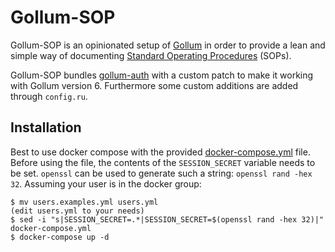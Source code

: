 # Gollum-SOP

Gollum-SOP is an opinionated setup of [Gollum](https://github.com/gollum/gollum) in order
to provide a lean and simple way of documenting [Standard Operating Procedures](https://en.wikipedia.org/wiki/Standard_operating_procedure) (SOPs).

Gollum-SOP bundles [gollum-auth](https://github.com/bjoernalbers/gollum-auth) with a custom
patch to make it working with Gollum version 6. Furthermore some custom additions are
added through `config.ru`.

## Installation

Best to use docker compose with the provided [docker-compose.yml](./docker-compose.yml) file.
Before using the file, the contents of the `SESSION_SECRET` variable needs to be set. `openssl`
can be used to generate such a string: `openssl rand -hex 32`.
Assuming your user is in the docker group:

```
$ mv users.examples.yml users.yml
(edit users.yml to your needs)
$ sed -i "s|SESSION_SECRET=.*|SESSION_SECRET=$(openssl rand -hex 32)|" docker-compose.yml
$ docker-compose up -d
```
